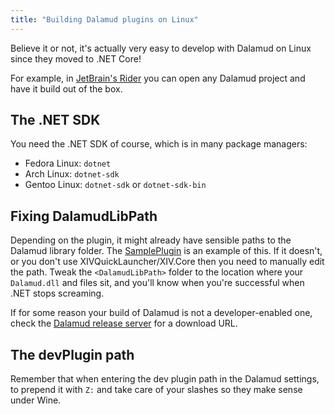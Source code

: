 ```yaml
---
title: "Building Dalamud plugins on Linux"
---
```


Believe it or not, it's actually very easy to develop with Dalamud on Linux since they moved to .NET Core!

For example, in [JetBrain's Rider](https://www.jetbrains.com/rider/) you can open any Dalamud project and have it build out of the box.

## The .NET SDK

You need the .NET SDK of course, which is in many package managers:

* Fedora Linux: `dotnet`
* Arch Linux: `dotnet-sdk`
* Gentoo Linux: `dotnet-sdk` or `dotnet-sdk-bin`

## Fixing DalamudLibPath

Depending on the plugin, it might already have sensible paths to the Dalamud library folder. The [SamplePlugin](https://github.com/goatcorp/SamplePlugin/blob/master/SamplePlugin/SamplePlugin.csproj#L33) is an example of this. If it doesn't, or you don't use XIVQuickLauncher/XIV.Core then you need to manually edit the path. Tweak the `<DalamudLibPath>` folder to the location where your `Dalamud.dll` and files sit, and you'll know when you're successful when .NET stops screaming.

If for some reason your build of Dalamud is not a developer-enabled one, check the [Dalamud release server](https://kamori.goats.dev/Dalamud/Release/VersionInfo?track=) for a download URL.

## The devPlugin path

Remember that when entering the dev plugin path in the Dalamud settings, to prepend it with `Z:` and take care of your slashes so they make sense under Wine.

